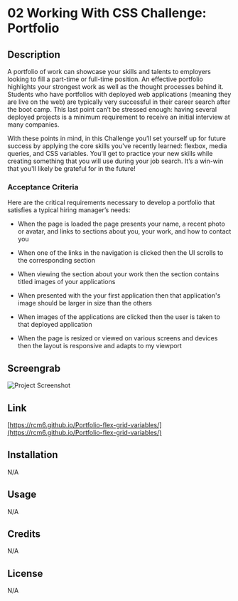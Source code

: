 # 02 Working With CSS Challenge: Portfolio

## Description
A portfolio of work can showcase your skills and talents to employers looking to fill a part-time or full-time position. An effective portfolio highlights your strongest work as well as the thought processes behind it. Students who have portfolios with deployed web applications (meaning they are live on the web) are typically very successful in their career search after the boot camp. This last point can’t be stressed enough: having several deployed projects is a minimum requirement to receive an initial interview at many companies.

With these points in mind, in this Challenge you’ll set yourself up for future success by applying the core skills you've recently learned: flexbox, media queries, and CSS variables. You'll get to practice your new skills while creating something that you will use during your job search. It’s a win-win that you'll likely be grateful for in the future!


### Acceptance Criteria

Here are the critical requirements necessary to develop a portfolio that satisfies a typical hiring manager’s needs:

* When the page is loaded the page presents your name, a recent photo or avatar, and links to sections about you, your work, and how to contact you

* When one of the links in the navigation is clicked then the UI scrolls to the corresponding section

* When viewing the section about your work then the section contains titled images of your applications

* When presented with the your first application then that application's image should be larger in size than the others

* When images of the applications are clicked then the user is taken to that deployed application

* When the page is resized or viewed on various screens and devices then the layout is responsive and adapts to my viewport

## Screengrab
![Project Screenshot](/Screenshot.png?raw=true)

## Link
[https://rcm6.github.io/Portfolio-flex-grid-variables/](https://rcm6.github.io/Portfolio-flex-grid-variables/)


## Installation
N/A

## Usage
N/A

## Credits
N/A

## License
N/A
